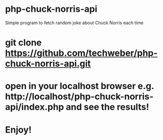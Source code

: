 # php-chuck-norris-api
Simple program to fetch random joke about Chuck Norris each time
#
# git clone https://github.com/techweber/php-chuck-norris-api.git
#
# open in your localhost browser e.g. http://localhost/php-chuck-norris-api/index.php and see the results!
#
# Enjoy!
